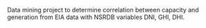 Data mining project to determine correlation between capacity and generation from EIA data with NSRDB variables DNI, GHI, DHI.
